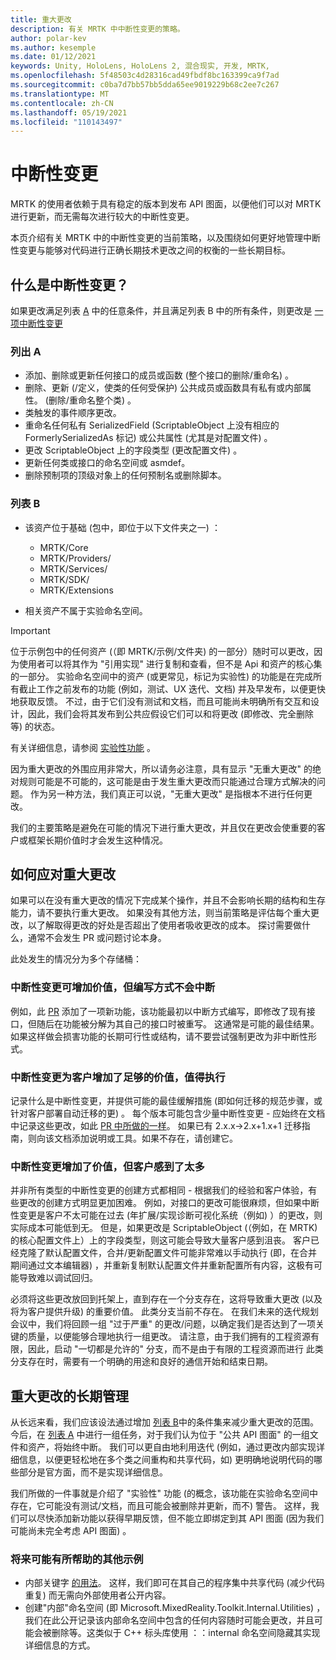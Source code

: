 ```yaml
---
title: 重大更改
description: 有关 MRTK 中中断性变更的策略。
author: polar-kev
ms.author: kesemple
ms.date: 01/12/2021
keywords: Unity, HoloLens, HoloLens 2, 混合现实, 开发, MRTK,
ms.openlocfilehash: 5f48503c4d28316cad49fbdf8bc163399ca9f7ad
ms.sourcegitcommit: c0ba7d7bb57bb5dda65ee9019229b68c2ee7c267
ms.translationtype: MT
ms.contentlocale: zh-CN
ms.lasthandoff: 05/19/2021
ms.locfileid: "110143497"
---
```

# <a name="breaking-changes"></a>中断性变更

MRTK 的使用者依赖于具有稳定的版本到发布 API 图面，以便他们可以对 MRTK 进行更新，而无需每次进行较大的中断性变更。

本页介绍有关 MRTK 中的中断性变更的当前策略，以及围绕如何更好地管理中断性变更与能够对代码进行正确长期技术更改之间的权衡的一些长期目标。

## <a name="what-is-a-breaking-change"></a>什么是中断性变更？

如果更改满足列表 [A](#list-a) 中的任意条件，并且满足列表 B 中的所有条件，则更改是 [一项中断性变更](#list-b)

### <a name="list-a"></a>列出 A

- 添加、删除或更新任何接口的成员或函数 (整个接口的删除/重命名) 。
- 删除、更新 (/定义，使类的任何受保护) 公共成员或函数具有私有或内部属性。  (删除/重命名整个类) 。
- 类触发的事件顺序更改。
- 重命名任何私有 SerializedField (ScriptableObject 上没有相应的 FormerlySerializedAs 标记) 或公共属性 (尤其是对配置文件) 。
- 更改 ScriptableObject 上的字段类型 (更改配置文件) 。
- 更新任何类或接口的命名空间或 asmdef。
- 删除预制项的顶级对象上的任何预制名或删除脚本。

### <a name="list-b"></a>列表 B

- 该资产位于基础 (包中，即位于以下文件夹之一) ：

  - MRTK/Core
  - MRTK/Providers/
  - MRTK/Services/
  - MRTK/SDK/
  - MRTK/Extensions

- 相关资产不属于实验命名空间。

> [!IMPORTANT]
> 位于示例包中的任何资产 (（即 MRTK/示例/文件夹) 的一部分）随时可以更改，因为使用者可以将其作为 "引用实现" 进行复制和查看，但不是 Api 和资产的核心集的一部分。 实验命名空间中的资产 (或更常见，标记为实验性) 的功能是在完成所有截止工作之前发布的功能 (例如，测试、UX 迭代、文档) 并及早发布，以便更快地获取反馈。  不过，由于它们没有测试和文档，而且可能尚未明确所有交互和设计，因此，我们会将其发布到公共应假设它们可以和将更改 (即修改、完全删除等) 的状态。
>
> 有关详细信息，请参阅 [实验性功能](../contributing/experimental-features.md) 。

因为重大更改的外围应用非常大，所以请务必注意，具有显示 "无重大更改" 的绝对规则可能是不可能的，这可能是由于发生重大更改而只能通过合理方式解决的问题。 作为另一种方法，我们真正可以说，"无重大更改" 是指根本不进行任何更改。

我们的主要策略是避免在可能的情况下进行重大更改，并且仅在更改会使重要的客户或框架长期价值时才会发生这种情况。

## <a name="what-to-do-about-breaking-changes"></a>如何应对重大更改

如果可以在没有重大更改的情况下完成某个操作，并且不会影响长期的结构和生存能力，请不要执行重大更改。 如果没有其他方法，则当前策略是评估每个重大更改，以了解取得更改的好处是否超出了使用者吸收更改的成本。 探讨需要做什么，通常不会发生 PR 或问题讨论本身。

此处发生的情况分为多个存储桶：

### <a name="the-breaking-change-adds-value-but-could-be-written-in-a-way-that-isnt-breaking"></a>中断性变更可增加价值，但编写方式不会中断

例如，此 [PR](https://github.com/microsoft/MixedRealityToolkit-Unity/pull/4882) 添加了一项新功能，该功能最初以中断方式编写，即修改了现有接口，但随后在功能被分解为其自己的接口时被重写。 这通常是可能的最佳结果。 如果这样做会损害功能的长期可行性或结构，请不要尝试强制更改为非中断性形式。

### <a name="the-breaking-change-adds-sufficient-value-to-the-customer-that-its-worth-doing"></a>中断性变更为客户增加了足够的价值，值得执行

记录什么是中断性变更，并提供可能的最佳缓解措施 (即如何迁移的规范步骤，或针对客户部署自动迁移的更) 。 每个版本可能包含少量中断性变更 - 应始终在文档中记录这些更改，如此 [PR 中所做的一样](https://github.com/microsoft/MixedRealityToolkit-Unity/pull/4858)。 如果已有 2.x.x→2.x+1.x+1 迁移指南，则向该文档添加说明或工具。如果不存在，请创建它。

### <a name="the-breaking-change-adds-value-but-the-customer-pain-would-be-too-high"></a>中断性变更增加了价值，但客户感到了太多

并非所有类型的中断性变更的创建方式都相同 - 根据我们的经验和客户体验，有些更改的创建方式明显更加困难。 例如，对接口的更改可能很麻烦，但如果中断性变更是客户不太可能在过去 (年扩展/实现诊断可视化系统（例如) ）的更改，则实际成本可能低到无。 但是，如果更改是 ScriptableObject (（例如，在 MRTK) 的核心配置文件上）上的字段类型，则这可能会导致大量客户感到沮丧。 客户已经克隆了默认配置文件，合并/更新配置文件可能非常难以手动执行 (即，在合并期间通过文本编辑器) ，并重新复制默认配置文件并重新配置所有内容，这极有可能导致难以调试回归。

必须将这些更改放回到托架上，直到存在一个分支存在，这将导致重大更改 (以及将为客户提供升级) 的重要价值。 此类分支当前不存在。 在我们未来的迭代规划会议中，我们将回顾一组 "过于严重" 的更改/问题，以确定我们是否达到了一项关键的质量，以便能够合理地执行一组更改。 请注意，由于我们拥有的工程资源有限，因此，启动 "一切都是允许的" 分支，而不是由于有限的工程资源而进行 此类分支存在时，需要有一个明确的用途和良好的通信开始和结束日期。

## <a name="long-term-management-of-breaking-changes"></a>重大更改的长期管理

从长远来看，我们应该设法通过增加 [列表 B](#list-b)中的条件集来减少重大更改的范围。今后，在 [列表 A](#list-a) 中进行一组任务，对于我们认为位于 "公共 API 图面" 的一组文件和资产，将始终中断。 我们可以更自由地利用迭代 (例如，通过更改内部实现详细信息，以便更轻松地在多个类之间重构和共享代码，如) 更明确地说明代码的哪些部分是官方面，而不是实现详细信息。

我们所做的一件事就是介绍了 "实验性" 功能 (的概念，该功能在实验命名空间中存在，它可能没有测试/文档，而且可能会被删除并更新，而不) 警告。 这样，我们可以尽快添加新功能以获得早期反馈，但不能立即绑定到其 API 图面 (因为我们可能尚未完全考虑 API 图面) 。

### <a name="other-examples-of-things-that-could-help-in-the-future"></a>将来可能有所帮助的其他示例

- 内部关键字 [的用法](/dotnet/csharp/language-reference/keywords/internal)。
  这样，我们即可在其自己的程序集中共享代码 (减少代码重复) 而无需向外部使用者公开内容。
- 创建"内部"命名空间 (即 Microsoft.MixedReality.Toolkit.Internal.Utilities) ，我们在此公开记录该内部命名空间中包含的任何内容随时可能会更改，并且可能会被删除等。这类似于 C++ 标头库使用 ：：internal 命名空间隐藏其实现详细信息的方式。